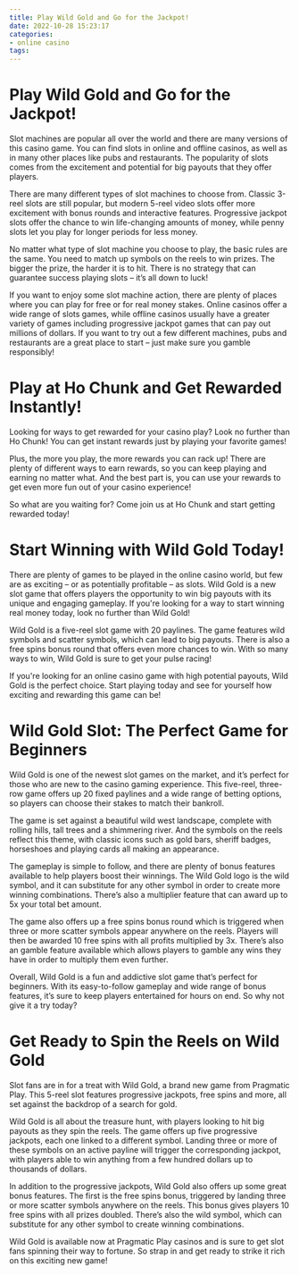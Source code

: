 ```yaml
---
title: Play Wild Gold and Go for the Jackpot!
date: 2022-10-28 15:23:17
categories:
- online casino
tags:
---
```



#  Play Wild Gold and Go for the Jackpot!

Slot machines are popular all over the world and there are many versions of this casino game. You can find slots in online and offline casinos, as well as in many other places like pubs and restaurants. The popularity of slots comes from the excitement and potential for big payouts that they offer players.

There are many different types of slot machines to choose from. Classic 3-reel slots are still popular, but modern 5-reel video slots offer more excitement with bonus rounds and interactive features. Progressive jackpot slots offer the chance to win life-changing amounts of money, while penny slots let you play for longer periods for less money.

No matter what type of slot machine you choose to play, the basic rules are the same. You need to match up symbols on the reels to win prizes. The bigger the prize, the harder it is to hit. There is no strategy that can guarantee success playing slots – it’s all down to luck!

If you want to enjoy some slot machine action, there are plenty of places where you can play for free or for real money stakes. Online casinos offer a wide range of slots games, while offline casinos usually have a greater variety of games including progressive jackpot games that can pay out millions of dollars. If you want to try out a few different machines, pubs and restaurants are a great place to start – just make sure you gamble responsibly!

#  Play at Ho Chunk and Get Rewarded Instantly!

Looking for ways to get rewarded for your casino play? Look no further than Ho Chunk! You can get instant rewards just by playing your favorite games!

Plus, the more you play, the more rewards you can rack up! There are plenty of different ways to earn rewards, so you can keep playing and earning no matter what. And the best part is, you can use your rewards to get even more fun out of your casino experience!

So what are you waiting for? Come join us at Ho Chunk and start getting rewarded today!

#  Start Winning with Wild Gold Today!

There are plenty of games to be played in the online casino world, but few are as exciting – or as potentially profitable – as slots. Wild Gold is a new slot game that offers players the opportunity to win big payouts with its unique and engaging gameplay. If you're looking for a way to start winning real money today, look no further than Wild Gold!

Wild Gold is a five-reel slot game with 20 paylines. The game features wild symbols and scatter symbols, which can lead to big payouts. There is also a free spins bonus round that offers even more chances to win. With so many ways to win, Wild Gold is sure to get your pulse racing!

If you're looking for an online casino game with high potential payouts, Wild Gold is the perfect choice. Start playing today and see for yourself how exciting and rewarding this game can be!

# Wild Gold Slot: The Perfect Game for Beginners

Wild Gold is one of the newest slot games on the market, and it’s perfect for those who are new to the casino gaming experience. This five-reel, three-row game offers up 20 fixed paylines and a wide range of betting options, so players can choose their stakes to match their bankroll.

The game is set against a beautiful wild west landscape, complete with rolling hills, tall trees and a shimmering river. And the symbols on the reels reflect this theme, with classic icons such as gold bars, sheriff badges, horseshoes and playing cards all making an appearance.

The gameplay is simple to follow, and there are plenty of bonus features available to help players boost their winnings. The Wild Gold logo is the wild symbol, and it can substitute for any other symbol in order to create more winning combinations. There’s also a multiplier feature that can award up to 5x your total bet amount.

The game also offers up a free spins bonus round which is triggered when three or more scatter symbols appear anywhere on the reels. Players will then be awarded 10 free spins with all profits multiplied by 3x. There’s also an gamble feature available which allows players to gamble any wins they have in order to multiply them even further.

Overall, Wild Gold is a fun and addictive slot game that’s perfect for beginners. With its easy-to-follow gameplay and wide range of bonus features, it’s sure to keep players entertained for hours on end. So why not give it a try today?

#  Get Ready to Spin the Reels on Wild Gold

Slot fans are in for a treat with Wild Gold, a brand new game from Pragmatic Play. This 5-reel slot features progressive jackpots, free spins and more, all set against the backdrop of a search for gold.

Wild Gold is all about the treasure hunt, with players looking to hit big payouts as they spin the reels. The game offers up five progressive jackpots, each one linked to a different symbol. Landing three or more of these symbols on an active payline will trigger the corresponding jackpot, with players able to win anything from a few hundred dollars up to thousands of dollars.

In addition to the progressive jackpots, Wild Gold also offers up some great bonus features. The first is the free spins bonus, triggered by landing three or more scatter symbols anywhere on the reels. This bonus gives players 10 free spins with all prizes doubled. There’s also the wild symbol, which can substitute for any other symbol to create winning combinations.

Wild Gold is available now at Pragmatic Play casinos and is sure to get slot fans spinning their way to fortune. So strap in and get ready to strike it rich on this exciting new game!